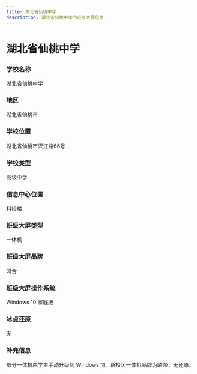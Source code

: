 ```yaml
---
title: 湖北省仙桃中学
description: 湖北省仙桃中学的班级大屏信息
---
```


# 湖北省仙桃中学

### 学校名称

湖北省仙桃中学

### 地区

湖北省仙桃市

### 学校位置

湖北省仙桃市汉江路66号

### 学校类型

高级中学

### 信息中心位置

科技楼

### 班级大屏类型

一体机

### 班级大屏品牌

鸿合

### 班级大屏操作系统

Windows 10 家庭版

### 冰点还原

无

### 补充信息

部分一体机由学生手动升级到 Windows 11，新校区一体机品牌为欧帝，无还原。